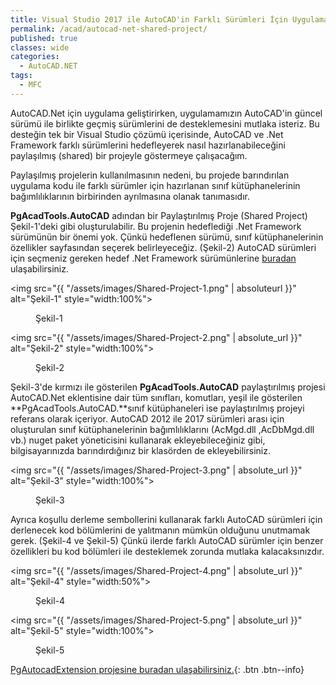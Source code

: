 ```yaml
---
title: Visual Studio 2017 ile AutoCAD'in Farklı Sürümleri İçin Uygulama Geliştirme
permalink: /acad/autocad-net-shared-project/
published: true
classes: wide
categories:
  - AutoCAD.NET
tags:
  - MFC
---
```


AutoCAD.Net için uygulama geliştirirken, uygulamamızın AutoCAD'in güncel sürümü ile birlikte geçmiş sürümlerini de desteklemesini mutlaka isteriz. Bu desteğin tek bir Visual Studio çözümü içerisinde, AutoCAD ve .Net Framework farklı sürümlerini hedefleyerek nasıl hazırlanabileceğini paylaşılmış (shared) bir projeyle göstermeye çalışacağım.

Paylaşılmış projelerin kullanılmasının nedeni, bu projede barındırılan uygulama kodu ile farklı sürümler için hazırlanan sınıf kütüphanelerinin bağımlılıklarının birbirinden ayrılmasına olanak tanımasıdır.

**PgAcadTools.AutoCAD** adından bir Paylaştırılmış Proje (Shared Project)  Şekil-1'deki gibi oluşturulabilir. Bu projenin hedeflediği .Net Framework sürümünün  bir önemi yok. Çünkü hedeflenen sürümü, sınıf kütüphanelerinin özellikler sayfasından seçerek belirleyeceğiz. (Şekil-2) AutoCAD sürümleri için seçmeniz gereken hedef .Net Framework sürümünlerine [buradan](https://eykaraduman.github.io/acad/netframework-runtime-for-autocad-net/) ulaşabilirsiniz.

<img src="{{ "/assets/images/Shared-Project-1.png" | absoluteurl }}"  alt="Şekil-1" style="width:100%">

<figure>
  <figcaption>Şekil-1</figcaption>
</figure>

<img src="{{ "/assets/images/Shared-Project-2.png" | absolute_url }}"  alt="Şekil-2" style="width:100%">

<figure>
  <figcaption>Şekil-2</figcaption>
</figure>

Şekil-3'de kırmızı ile gösterilen **PgAcadTools.AutoCAD** paylaştırılmış projesi AutoCAD.Net eklentisine dair tüm sınıfları, komutları, yeşil ile gösterilen **PgAcadTools.AutoCAD.**sınıf kütüphaneleri ise paylaştırılmış projeyi referans olarak içeriyor. AutoCAD 2012 ile 2017 sürümleri arası için oluşturulan sınıf kütüphanelerinin bağımlılıklarını (AcMgd.dll ,AcDbMgd.dll vb.) nuget paket yöneticisini kullanarak ekleyebileceğiniz gibi, bilgisayarınızda barındırdığınız bir klasörden de ekleyebilirsiniz.

<img src="{{ "/assets/images/Shared-Project-3.png" | absolute_url }}"  alt="Şekil-3" style="width:100%">

<figure>
  <figcaption>Şekil-3</figcaption>
</figure>

Ayrıca koşullu derleme sembollerini kullanarak farklı AutoCAD sürümleri için derlenecek kod bölümlerini de yalıtmanın mümkün olduğunu unutmamak gerek. (Şekil-4 ve Şekil-5) Çünkü ilerde farklı AutoCAD sürümler için benzer özellikleri bu kod bölümleri ile desteklemek zorunda mutlaka kalacaksınızdır.

<img src="{{ "/assets/images/Shared-Project-4.png" | absolute_url }}"  alt="Şekil-4" style="width:50%">

<figure>
  <figcaption>Şekil-4</figcaption>
</figure>

<img src="{{ "/assets/images/Shared-Project-5.png" | absolute_url }}"  alt="Şekil-5" style="width:100%">

<figure>
  <figcaption>Şekil-5</figcaption>
</figure>

[PgAutocadExtension projesine buradan ulaşabilirsiniz.](https://github.com/eykaraduman/PgAutocadExtension){: .btn .btn--info}

